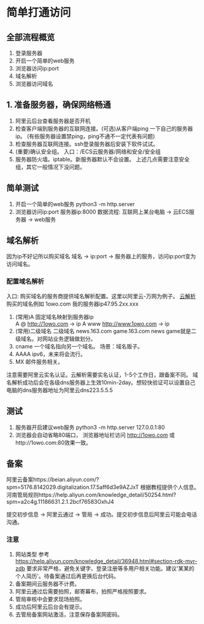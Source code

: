 简单打通访问
===
## 全部流程概览
1. 登录服务器
2. 开启一个简单的web服务
3. 浏览器访问ip:port
4. 域名解析
5. 浏览器访问域名

## 1. 准备服务器，确保网络畅通
1. 阿里云后台查看服务器是否开机
2. 检查客户端到服务器的互联网连接。(可选)从客户端ping 一下自己的服务器ip。 (有些服务器设置禁ping，ping不通不一定代表有问题)
3. 检查服务器互联网连接。ssh登录服务器后安装下软件试试。
4. (重要)确认安全组。 入口：/ECS云服务器/网络和安全/安全组
5. 服务器防火墙。iptable。新服务器默认不会设置。
上述几点需要注意安全组，其它一般情况下没问题。

## 简单测试
1. 开启一个简单的web服务
python3 -m http.server
2. 浏览器访问ip:port
服务器ip:8000
数据流程: 互联网上某台电脑 → 云ECS服务器 → web服务
## 域名解析
因为ip不好记所以购买域名
域名 → ip:port → 服务器上的服务，访问ip:port变为访问域名。
### 配置域名解析
入口: 购买域名的服务商提供域名解析配置。这里以阿里云-万网为例子。
[云解析](https://wanwang.aliyun.com/domain/dns?spm=5176.8142029.digitalization.15.2da76d3eYBzdpF)
购买的域名例如 1owo.com   我的服务器ip47.95.2xx.xxx
1. (常用)A   固定域名映射到服务器ip  
A  @         http://1owo.com   → ip
A  www      http://www.1owo.com → ip
2. (常用)二级域名
二级域名 news.163.com  game.163.com    news game就是二级域名。对网站业务逻辑做划分。
4. cname   一个域名指向另一个域名。 场景：域名贩子。
5. AAAA  ipv6，未来将会流行。
6. MX  邮件服务相关。

注意需要阿里云实名认证。云解析需要实名认证，1-5个工作日，跟备案不同。
域名解析成功后会在各级dns服务器上生效10min-2day。想较快验证可以设置自己电脑的dns服务器地址为阿里云dns223.5.5.5
## 测试
1. 服务器开启建议web服务 
python3 -m http.server 127.0.0.1:80
2. 浏览器会自动省略80端口，
浏览器地址栏访问 http://1owo.com 或http://1owo.com:80效果一致。

## 备案
阿里云备案https://beian.aliyun.com/?spm=5176.8142029.digitalization.17.5aff6d3e9AZJxT
根据教程提供个人信息。
河南管局规则https://help.aliyun.com/knowledge_detail/50254.html?spm=a2c4g.11186631.2.1.2bcf76583OxhJ4

提交初步信息 → 阿里云通过 → 管局 → 成功。提交初步信息后阿里云可能会电话沟通。
### 注意
1. 网站类型
参考 https://help.aliyun.com/knowledge_detail/36948.html#section-rdk-mvr-zdb
要求非常严格，避免关键字、登录注册等多用户相关功能。建议'某某的个人简历'。待备案通过后再更换后台代码。
2. 备案期间云服务器不计费。
3. 阿里云通过后需要拍照，邮寄幕布，拍照严格按照要求。
4. 管局审核中会要求现场拍照。
5. 成功后阿里云后台会有提示。
6. 去管局备案网站激活，注意保存备案网密码。

